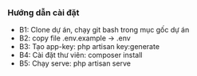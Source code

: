 ### Hướng dẫn cài đặt
- B1: Clone dự án, chạy git bash trong mục gốc dự án
- B2: copy file .env.example -> .env
- B3: Tạo app-key: php artisan key:generate
- B4: Cài đặt thư viên: composer install
- B5: Chạy serve: php artisan serve

